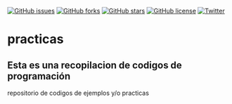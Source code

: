 [![GitHub issues](https://img.shields.io/github/issues/ortegamso/practicas?style=plastic)](https://github.com/ortegamso/practicas/issues)
[![GitHub forks](https://img.shields.io/github/forks/ortegamso/practicas?style=plastic)](https://github.com/ortegamso/practicas/network)
[![GitHub stars](https://img.shields.io/github/stars/ortegamso/practicas?style=plastic)](https://github.com/ortegamso/practicas/stargazers)
[![GitHub license](https://img.shields.io/github/license/ortegamso/practicas?style=plastic)](https://github.com/ortegamso/practicas)
[![Twitter](https://img.shields.io/twitter/url?style=social&url=https%3A%2F%2Fgithub.com%2Fortegamso%2Fpracticas)](https://twitter.com/intent/tweet?text=Wow:&url=https%3A%2F%2Fgithub.com%2Fortegamso%2Fpracticas)


# practicas
## Esta es una recopilacion de codigos de programación

repositorio de codigos de ejemplos y/o practicas

